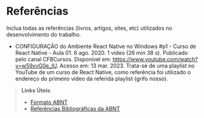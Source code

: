 # Referências

Inclua todas as referências (livros, artigos, sites, etc) utilizados no desenvolvimento do trabalho.

- CONFIGURAÇÃO do Ambiente React Native no Windows #p1 - Curso de React Native - Aula 01. 6 ago. 2020. 1 vídeo (26 min 38 s). Publicado pelo canal CFBCursos. Disponível em: https://www.youtube.com/watch?v=w59xvG0e_IU. Acesso em: 13 mar. 2023. Trata-se de uma playlist no YouTube de um curso de React Native, como referência foi utilizado o endereço do primeiro vídeo da referida playlist (grifo nosso).

> **Links Úteis**:
> - [Formato ABNT](https://www.normastecnicas.com/abnt/trabalhos-academicos/referencias/)
> - [Referências Bibliográficas da ABNT](https://comunidade.rockcontent.com/referencia-bibliografica-abnt/)
